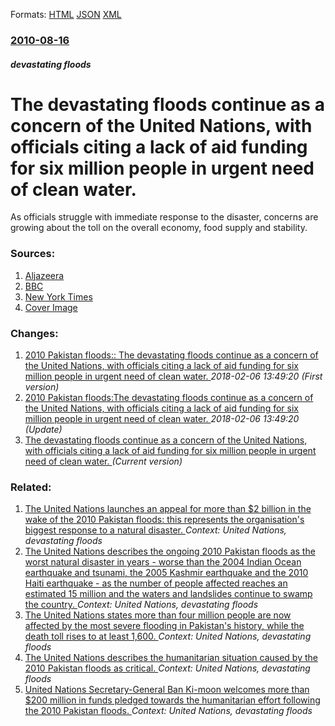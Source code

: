 
Formats: [HTML](/news/2010/08/16/the-devastating-floods-continue-as-a-concern-of-the-united-nations-with-officials-citing-a-lack-of-aid-funding-for-six-million-people-in-ur.html)  [JSON](/news/2010/08/16/the-devastating-floods-continue-as-a-concern-of-the-united-nations-with-officials-citing-a-lack-of-aid-funding-for-six-million-people-in-ur.json)  [XML](/news/2010/08/16/the-devastating-floods-continue-as-a-concern-of-the-united-nations-with-officials-citing-a-lack-of-aid-funding-for-six-million-people-in-ur.xml)  

### [2010-08-16](/news/2010/08/16/index.md)

##### devastating floods
# The devastating floods continue as a concern of the United Nations, with officials citing a lack of aid funding for six million people in urgent need of clean water. 

As officials struggle with immediate response to the disaster, concerns are growing about the toll on the overall economy, food supply and stability.


### Sources:

1. [Aljazeera](http://english.aljazeera.net/news/asia/2010/08/2010816112835740506.html)
2. [BBC](http://www.bbc.co.uk/news/world-south-asia-10984477)
3. [New York Times](https://www.nytimes.com/2010/08/17/world/asia/17pstan.html?hp)
3. [Cover Image](https://static01.nyt.com/images/2010/08/17/world/17pakistan-span1/17pakistan-span1-thumbStandard.jpg)

### Changes:

1. [2010 Pakistan floods:: The devastating floods continue as a concern of the United Nations, with officials citing a lack of aid funding for six million people in urgent need of clean water. ](/news/2010/08/16/2010-pakistan-floods-the-devastating-floods-continue-as-a-concern-of-the-united-nations-with-officials-citing-a-lack-of-aid-funding-for-s.md) _2018-02-06 13:49:20 (First version)_
2. [2010 Pakistan floods:The devastating floods continue as a concern of the United Nations, with officials citing a lack of aid funding for six million people in urgent need of clean water. ](/news/2010/08/16/2010-pakistan-floods-pthe-devastating-floods-continue-as-a-concern-of-the-united-nations-with-officials-citing-a-lack-of-aid-funding-for-si.md) _2018-02-06 13:49:20 (Update)_
2. [The devastating floods continue as a concern of the United Nations, with officials citing a lack of aid funding for six million people in urgent need of clean water. ](/news/2010/08/16/the-devastating-floods-continue-as-a-concern-of-the-united-nations-with-officials-citing-a-lack-of-aid-funding-for-six-million-people-in-ur.md) _(Current version)_

### Related:

1. [The United Nations launches an appeal for more than $2 billion in the wake of the 2010 Pakistan floods: this represents the organisation's biggest response to a natural disaster. ](/news/2010/09/17/the-united-nations-launches-an-appeal-for-more-than-2-billion-in-the-wake-of-the-2010-pakistan-floods-this-represents-the-organisation-s-b.md) _Context: United Nations, devastating floods_
2. [The United Nations describes the ongoing 2010 Pakistan floods as the worst natural disaster in years - worse than the 2004 Indian Ocean earthquake and tsunami, the 2005 Kashmir earthquake and the 2010 Haiti earthquake - as the number of people affected reaches an estimated 15 million and the waters and landslides continue to swamp the country. ](/news/2010/08/9/the-united-nations-describes-the-ongoing-2010-pakistan-floods-as-the-worst-natural-disaster-in-years-worse-than-the-2004-indian-ocean-eart.md) _Context: United Nations, devastating floods_
3. [The United Nations states more than four million people are now affected by the most severe flooding in Pakistan's history, while the death toll rises to at least 1,600. ](/news/2010/08/5/the-united-nations-states-more-than-four-million-people-are-now-affected-by-the-most-severe-flooding-in-pakistan-s-history-while-the-death.md) _Context: United Nations, devastating floods_
4. [The United Nations describes the humanitarian situation caused by the 2010 Pakistan floods as critical. ](/news/2010/08/23/the-united-nations-describes-the-humanitarian-situation-caused-by-the-2010-pakistan-floods-as-critical.md) _Context: United Nations, devastating floods_
5. [United Nations Secretary-General Ban Ki-moon welcomes more than $200 million in funds pledged towards the humanitarian effort following the 2010 Pakistan floods. ](/news/2010/08/21/united-nations-secretary-general-ban-ki-moon-welcomes-more-than-200-million-in-funds-pledged-towards-the-humanitarian-effort-following-the.md) _Context: United Nations, devastating floods_
